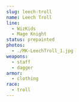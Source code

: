 ```yaml
---
slug: leech-troll
name: Leech Troll
line:
  - WizKids
  - Mage Knight
status: prepainted
photos:
  - ./MK-LeechTroll_1.jpg
weapons:
  - staff
  - dagger
armor:
  - clothing
race:
  - troll
---
```

